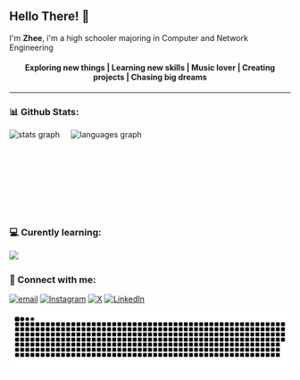 
## Hello There! 👋
<p>I'm <b>Zhee</b>, i'm a high schooler majoring in Computer and Network Engineering</p>

<div align="center"">

#### Exploring new things | Learning new skills | Music lover | Creating projects | Chasing big dreams
</div>

---
### 📊 Github Stats:
<div align="left" style="display: flex; gap: 20px;">
  <img src="https://github-readme-stats.vercel.app/api?username=zhll128&hide_title=true&hide_rank=false&show_icons=true&include_all_commits=true&count_private=true&disable_animations=false&theme=default&locale=en&hide_border=false&order=1" height="150" alt="stats graph"  />
  <img src="https://github-readme-stats.vercel.app/api/top-langs?username=zhll128&locale=en&hide_title=false&layout=compact&card_width=320&langs_count=5&theme=default&hide_border=false&order=2" height="150" alt="languages graph"  />
</div>

### 💻 Curently learning:
<p align="left">
    <img src="https://skillicons.dev/icons?i=py,html,css,js,c,vscode" />
  </a>
</p>

### 🔗 Connect with me:
 [![email](https://img.shields.io/badge/Gmail-D14836?style=for-the-badge&logo=gmail&logoColor=white)](mailto:zhelloahzarel13@gmail.com) [![Instagram](https://img.shields.io/badge/Instagram-E4405F?style=for-the-badge&logo=instagram&logoColor=white)](https://instagram.com/zhll128)  [![X](https://img.shields.io/badge/X-000000?style=for-the-badge&logo=x&logoColor=white)](https://x.com/zhll128) [![LinkedIn](https://img.shields.io/badge/LinkedIn-0077B5?style=for-the-badge&logo=linkedin&logoColor=white)](https://linkedin.com/in/www.linkedin.com/in/zhll128)

<img src="https://raw.githubusercontent.com/zhll128/zhll128/output/snake.svg" alt="Snake animation" />

###
